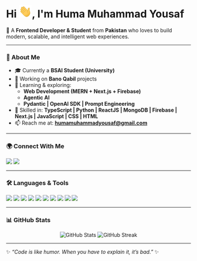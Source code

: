 # Hi <img src="https://raw.githubusercontent.com/ABSphreak/ABSphreak/master/gifs/Hi.gif" width="35px">, I'm **Huma Muhammad Yousaf**  

🚀 A **Frontend Developer & Student** from **Pakistan** who loves to build modern, scalable, and intelligent web experiences.  

---

### 🌟 About Me
- 🎓 Currently a **BSAI Student (University)**  
- 🔭 Working on **Bano Qabil** projects  
- 🌱 Learning & exploring:  
  - **Web Development (MERN + Next.js + Firebase)**  
  - **Agentic AI**  
  - **Pydantic | OpenAI SDK | Prompt Engineering**  
- 💬 Skilled in: **TypeScript | Python | ReactJS | MongoDB | Firebase | Next.js | JavaScript | CSS | HTML**  
- 📫 Reach me at: **humamuhammadyousaf@gmail.com**

---

### 🌍 Connect With Me  
<p align="left">
<a href="https://www.linkedin.com/in/huma-bhatti" target="blank"><img src="https://img.shields.io/badge/LinkedIn-%230077B5.svg?&style=for-the-badge&logo=linkedin&logoColor=white"/></a>
<a href="mailto:humamuhammadyousaf@gmail.com"><img src="https://img.shields.io/badge/Email-D14836?style=for-the-badge&logo=gmail&logoColor=white"/></a>
</p>

---

### 🛠️ Languages & Tools  
<p align="left"> 
  <img src="https://img.shields.io/badge/html5-%23E34F26.svg?&style=for-the-badge&logo=html5&logoColor=white"/>
  <img src="https://img.shields.io/badge/css3-%231572B6.svg?&style=for-the-badge&logo=css3&logoColor=white"/>
  <img src="https://img.shields.io/badge/javascript-%23F7DF1E.svg?&style=for-the-badge&logo=javascript&logoColor=black"/>
  <img src="https://img.shields.io/badge/typescript-%23007ACC.svg?&style=for-the-badge&logo=typescript&logoColor=white"/>
  <img src="https://img.shields.io/badge/react-%2361DAFB.svg?&style=for-the-badge&logo=react&logoColor=black"/>
  <img src="https://img.shields.io/badge/next.js-%23000000.svg?&style=for-the-badge&logo=nextdotjs&logoColor=white"/>
  <img src="https://img.shields.io/badge/python-%233776AB.svg?&style=for-the-badge&logo=python&logoColor=white"/>
  <img src="https://img.shields.io/badge/mongodb-%2347A248.svg?&style=for-the-badge&logo=mongodb&logoColor=white"/>
  <img src="https://img.shields.io/badge/firebase-%23FFCA28.svg?&style=for-the-badge&logo=firebase&logoColor=black"/>
  <img src="https://img.shields.io/badge/git-%23F05032.svg?&style=for-the-badge&logo=git&logoColor=white"/>
</p>

---

### 📊 GitHub Stats  
<p align="center">
  <img src="https://github-readme-stats.vercel.app/api?username=humabhutti05&show_icons=true&theme=radical" alt="GitHub Stats" height="180em"/>
  <img src="https://github-readme-streak-stats.herokuapp.com/?user=humabhutti05&theme=radical" alt="GitHub Streak" height="180em"/>
</p>


---

✨ *“Code is like humor. When you have to explain it, it’s bad.”* ✨  
